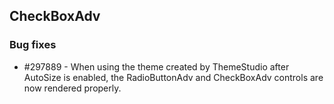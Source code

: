 ## CheckBoxAdv

### Bug fixes

* \#297889 - When using the theme created by ThemeStudio after AutoSize is enabled, the RadioButtonAdv and CheckBoxAdv controls are now rendered properly.